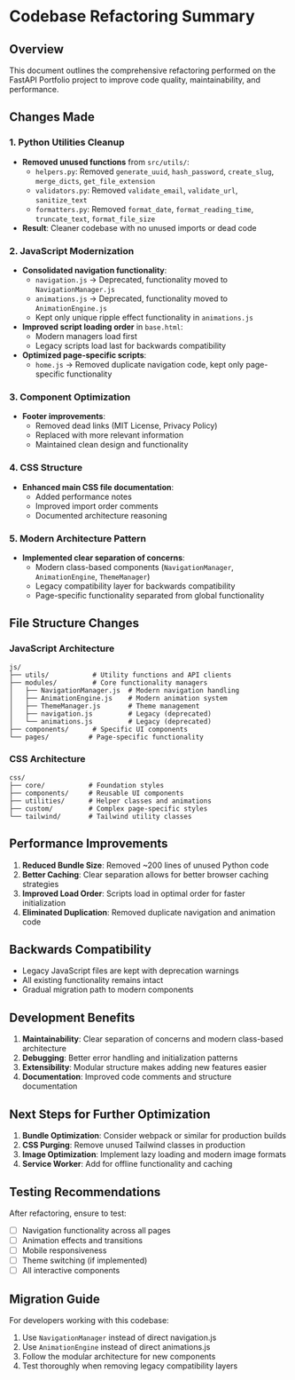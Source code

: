 # Codebase Refactoring Summary

## Overview
This document outlines the comprehensive refactoring performed on the FastAPI Portfolio project to improve code quality, maintainability, and performance.

## Changes Made

### 1. Python Utilities Cleanup
- **Removed unused functions** from `src/utils/`:
  - `helpers.py`: Removed `generate_uuid`, `hash_password`, `create_slug`, `merge_dicts`, `get_file_extension`
  - `validators.py`: Removed `validate_email`, `validate_url`, `sanitize_text`
  - `formatters.py`: Removed `format_date`, `format_reading_time`, `truncate_text`, `format_file_size`
- **Result**: Cleaner codebase with no unused imports or dead code

### 2. JavaScript Modernization
- **Consolidated navigation functionality**:
  - `navigation.js` → Deprecated, functionality moved to `NavigationManager.js`
  - `animations.js` → Deprecated, functionality moved to `AnimationEngine.js`
  - Kept only unique ripple effect functionality in `animations.js`
- **Improved script loading order** in `base.html`:
  - Modern managers load first
  - Legacy scripts load last for backwards compatibility
- **Optimized page-specific scripts**:
  - `home.js` → Removed duplicate navigation code, kept only page-specific functionality

### 3. Component Optimization
- **Footer improvements**:
  - Removed dead links (MIT License, Privacy Policy)
  - Replaced with more relevant information
  - Maintained clean design and functionality

### 4. CSS Structure
- **Enhanced main CSS file documentation**:
  - Added performance notes
  - Improved import order comments
  - Documented architecture reasoning

### 5. Modern Architecture Pattern
- **Implemented clear separation of concerns**:
  - Modern class-based components (`NavigationManager`, `AnimationEngine`, `ThemeManager`)
  - Legacy compatibility layer for backwards compatibility
  - Page-specific functionality separated from global functionality

## File Structure Changes

### JavaScript Architecture
```
js/
├── utils/           # Utility functions and API clients
├── modules/         # Core functionality managers
│   ├── NavigationManager.js  # Modern navigation handling
│   ├── AnimationEngine.js    # Modern animation system
│   ├── ThemeManager.js       # Theme management
│   ├── navigation.js         # Legacy (deprecated)
│   └── animations.js         # Legacy (deprecated)
├── components/      # Specific UI components
└── pages/          # Page-specific functionality
```

### CSS Architecture
```
css/
├── core/           # Foundation styles
├── components/     # Reusable UI components
├── utilities/      # Helper classes and animations
├── custom/         # Complex page-specific styles
└── tailwind/       # Tailwind utility classes
```

## Performance Improvements

1. **Reduced Bundle Size**: Removed ~200 lines of unused Python code
2. **Better Caching**: Clear separation allows for better browser caching strategies
3. **Improved Load Order**: Scripts load in optimal order for faster initialization
4. **Eliminated Duplication**: Removed duplicate navigation and animation code

## Backwards Compatibility

- Legacy JavaScript files are kept with deprecation warnings
- All existing functionality remains intact
- Gradual migration path to modern components

## Development Benefits

1. **Maintainability**: Clear separation of concerns and modern class-based architecture
2. **Debugging**: Better error handling and initialization patterns
3. **Extensibility**: Modular structure makes adding new features easier
4. **Documentation**: Improved code comments and structure documentation

## Next Steps for Further Optimization

1. **Bundle Optimization**: Consider webpack or similar for production builds
2. **CSS Purging**: Remove unused Tailwind classes in production
3. **Image Optimization**: Implement lazy loading and modern image formats
4. **Service Worker**: Add for offline functionality and caching

## Testing Recommendations

After refactoring, ensure to test:
- [ ] Navigation functionality across all pages
- [ ] Animation effects and transitions
- [ ] Mobile responsiveness
- [ ] Theme switching (if implemented)
- [ ] All interactive components

## Migration Guide

For developers working with this codebase:
1. Use `NavigationManager` instead of direct navigation.js
2. Use `AnimationEngine` instead of direct animations.js
3. Follow the modular architecture for new components
4. Test thoroughly when removing legacy compatibility layers
